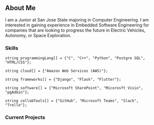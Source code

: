 ## About Me
I am a Junior at San Jose State majoring in Computer Engineering. I am interested in gaining experience in Embedded Software Engineering for companies that are looking to progress the future in Electric Vehicles, Autonomy, or Space Exploration. 

### Skills
```
string programmingLang[] = {"C", "C++", "Python", "Postgre SQL", "HTML/CSS"};

string cloud[] = {"Amazon Web Services (AWS)"};

string frameworks[] = {"Django", "Flask", "Flutter"};

string software[] = {"Microsoft SharePoint", "Micorosft Visio", "pgAdmin"};

string collabTools[] = {"GitHub", "Microsoft Teams", "Slack", "Trello"};

```

### Current Projects




